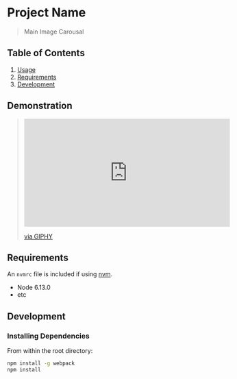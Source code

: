# Project Name

> Main Image Carousal


## Table of Contents

1. [Usage](#Usage)
1. [Requirements](#requirements)
1. [Development](#development)

## Demonstration

> <iframe src="https://giphy.com/embed/kS96TFqv9cQXDOqj0V" width="480" height="252" frameBorder="0" class="giphy-embed" allowFullScreen></iframe><p><a href="https://giphy.com/gifs/kS96TFqv9cQXDOqj0V">via GIPHY</a></p>

## Requirements

An `nvmrc` file is included if using [nvm](https://github.com/creationix/nvm).

- Node 6.13.0
- etc

## Development

### Installing Dependencies

From within the root directory:

```sh
npm install -g webpack
npm install
```

